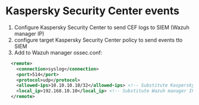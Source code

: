 # Kaspersky Security Center events

1. Configure Kaspersky Security Center to send CEF logs to SIEM (Wazuh manager IP)
2. configure target Kaspersky Security Center policy to send events tto SIEM
3. Add to Wazuh manager ossec.conf:
 <!-- KSC events -->
```xml  
  <remote>
    <connection>syslog</connection>
    <port>514</port>
    <protocol>udp</protocol>
    <allowed-ips>10.10.10.10/32</allowed-ips> <!-- Substitute Kaspersky server IP [10.10.10.10] to actual one -->
    <local_ip>192.168.10.10</local_ip> <!-- Substitute Wazuh manager IP [192.168.10.10] to actual one -->
  </remote>
```


